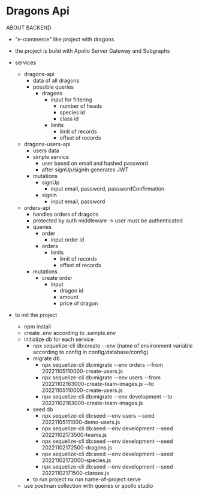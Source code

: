 # Dragons Api

ABOUT BACKEND

- "e-commerce" like project with dragons
- the project is build with Apollo Server Gateway and Subgraphs
- services

  - dragons-api
    - data of all dragons
    - possible queries
      - dragons
        - input for filtering
          - number of heads
          - species id
          - class id
        - limits
          - limit of records
          - offset of records
  - dragons-users-api
    - users data
    - simple service
      - user based on email and hashed password
      - after signUp/signIn generates JWT
    - mutations
      - signUp
        - input email, password, passwordConfirmation
      - signIn
        - input email, password
  - orders-api
    - handles orders of dragons
    - protected by auth middleware -> user must be authenticated
    - queries
      - order
        - input order id
      - orders
        - limits
          - limit of records
          - offset of records
    - mutations
      - create order
        - input
          - dragon id
          - amount
          - price of dragon

- to init the project
  - npm install
  - create .env according to .sample.env
  - initialize db for each service
    - npx sequelize-cli db:create --env (name of environment variable according to config in
      config/database/config)
    - migrate db
      - npx sequelize-cli db:migrate --env orders --from 20221105110000-create-users.js
      - npx sequelize-cli db:migrate --env users --from 20221102163000-create-team-images.js
        --to 20221105110000-create-users.js
      - npx sequelize-cli db:migrate --env development --to 20221102163000-create-team-images.js
    - seed db
      - npx sequelize-cli db:seed --env users --seed 20221105111000-demo-users.js
      - npx sequelize-cli db:seed --env development --seed 20221102173500-teams.js
      - npx sequelize-cli db:seed --env development --seed 20221102172500-dragons.js
      - npx sequelize-cli db:seed --env development --seed 20221102172000-species.js
      - npx sequelize-cli db:seed --env development --seed 20221102171500-classes.js
    - to run project nx run name-of-project:serve
  - use postman collection with queries or apollo studio
